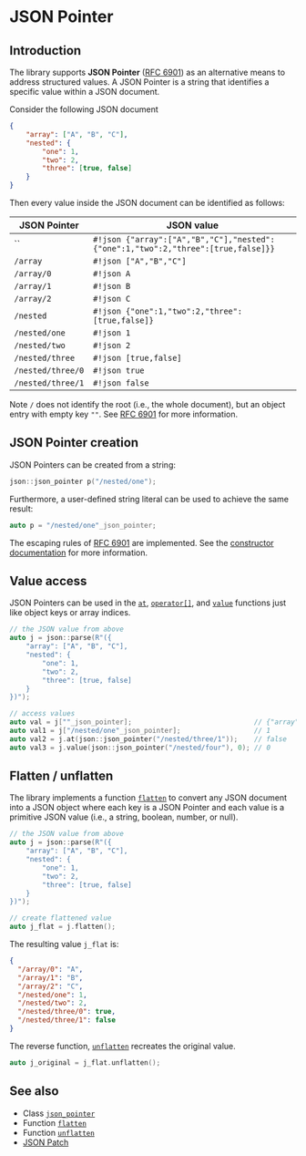 # JSON Pointer

## Introduction

The library supports **JSON Pointer** ([RFC 6901](https://tools.ietf.org/html/rfc6901)) as an alternative means to
address structured values. A JSON Pointer is a string that identifies a specific value within a JSON document.

Consider the following JSON document

```json
{
    "array": ["A", "B", "C"],
    "nested": {
        "one": 1,
        "two": 2,
        "three": [true, false]
    }
}
```

Then every value inside the JSON document can be identified as follows:

| JSON Pointer      | JSON value                                                                       |
|-------------------|----------------------------------------------------------------------------------|
| ``                | `#!json {"array":["A","B","C"],"nested":{"one":1,"two":2,"three":[true,false]}}` |
| `/array`          | `#!json ["A","B","C"]`                                                           |
| `/array/0`        | `#!json A`                                                                       |
| `/array/1`        | `#!json B`                                                                       |
| `/array/2`        | `#!json C`                                                                       |
| `/nested`         | `#!json {"one":1,"two":2,"three":[true,false]}`                                  |
| `/nested/one`     | `#!json 1`                                                                       |
| `/nested/two`     | `#!json 2`                                                                       |
| `/nested/three`   | `#!json [true,false]`                                                            |
| `/nested/three/0` | `#!json true`                                                                    |
| `/nested/three/1` | `#!json false`                                                                   |

Note `/` does not identify the root (i.e., the whole document), but an object entry with empty key `""`. See
[RFC 6901](https://tools.ietf.org/html/rfc6901) for more information.

## JSON Pointer creation

JSON Pointers can be created from a string:

```cpp
json::json_pointer p("/nested/one");
```

Furthermore, a user-defined string literal can be used to achieve the same result:

```cpp
auto p = "/nested/one"_json_pointer;
```

The escaping rules of [RFC 6901](https://tools.ietf.org/html/rfc6901) are implemented. See the
[constructor documentation](../api/json_pointer/json_pointer.md) for more information.

## Value access

JSON Pointers can be used in the [`at`](../api/basic_json/at.md), [`operator[]`](../api/basic_json/operator%5B%5D.md),
and [`value`](../api/basic_json/value.md) functions just like object keys or array indices.

```cpp
// the JSON value from above
auto j = json::parse(R"({
    "array": ["A", "B", "C"],
    "nested": {
        "one": 1,
        "two": 2,
        "three": [true, false]
    }
})");

// access values
auto val = j[""_json_pointer];                              // {"array":["A","B","C"],...}
auto val1 = j["/nested/one"_json_pointer];                  // 1
auto val2 = j.at(json::json_pointer("/nested/three/1"));    // false
auto val3 = j.value(json::json_pointer("/nested/four"), 0); // 0
```

## Flatten / unflatten

The library implements a function [`flatten`](../api/basic_json/flatten.md) to convert any JSON document into a JSON
object where each key is a JSON Pointer and each value is a primitive JSON value (i.e., a string, boolean, number, or
null).

```cpp
// the JSON value from above
auto j = json::parse(R"({
    "array": ["A", "B", "C"],
    "nested": {
        "one": 1,
        "two": 2,
        "three": [true, false]
    }
})");

// create flattened value
auto j_flat = j.flatten();
```

The resulting value `j_flat` is:

```json
{
  "/array/0": "A",
  "/array/1": "B",
  "/array/2": "C",
  "/nested/one": 1,
  "/nested/two": 2,
  "/nested/three/0": true,
  "/nested/three/1": false
}
```

The reverse function, [`unflatten`](../api/basic_json/unflatten.md) recreates the original value.

```cpp
auto j_original = j_flat.unflatten();
```

## See also

- Class [`json_pointer`](../api/json_pointer/index.md)
- Function [`flatten`](../api/basic_json/flatten.md)
- Function [`unflatten`](../api/basic_json/unflatten.md)
- [JSON Patch](json_patch.md)
